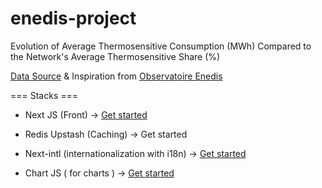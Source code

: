# enedis-project
Evolution of Average Thermosensitive Consumption (MWh) Compared to the Network's Average Thermosensitive Share (%)

[Data Source](https://data.enedis.fr/explore/dataset/consommation-electrique-par-secteur-dactivite-commune/information) & Inspiration from [Observatoire Enedis](https://observatoire.enedis.fr)

=== Stacks ===
- Next JS (Front)
-> [Get started](https://nextjs.org/docs/app/getting-started/installation) 

- Redis Upstash (Caching)
-> Get started 

- Next-intl (internationalization with i18n)
-> [Get started ](https://next-intl.dev/docs/getting-started/app-router/with-i18n-routing)

- Chart JS ( for charts )
-> [Get started ](https://www.chartjs.org/docs/latest/getting-started)

